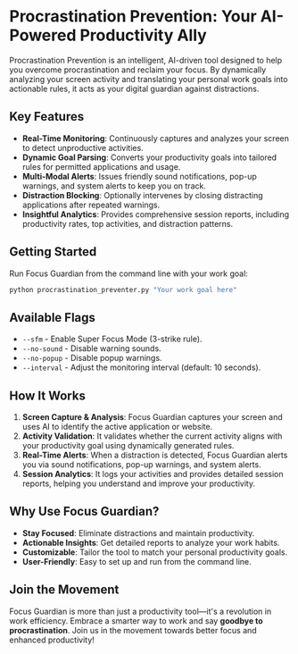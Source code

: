 # Procrastination Prevention: Your AI-Powered Productivity Ally

Procrastination Prevention is an intelligent, AI-driven tool designed to help you overcome procrastination and reclaim your focus. By dynamically analyzing your screen activity and translating your personal work goals into actionable rules, it acts as your digital guardian against distractions.

## Key Features

- **Real-Time Monitoring**: Continuously captures and analyzes your screen to detect unproductive activities.
- **Dynamic Goal Parsing**: Converts your productivity goals into tailored rules for permitted applications and usage.
- **Multi-Modal Alerts**: Issues friendly sound notifications, pop-up warnings, and system alerts to keep you on track.
- **Distraction Blocking**: Optionally intervenes by closing distracting applications after repeated warnings.
- **Insightful Analytics**: Provides comprehensive session reports, including productivity rates, top activities, and distraction patterns.

## Getting Started

Run Focus Guardian from the command line with your work goal:

```bash
python procrastination_preventer.py "Your work goal here"
```

## Available Flags

- `--sfm` - Enable Super Focus Mode (3-strike rule).
- `--no-sound` - Disable warning sounds.
- `--no-popup` - Disable popup warnings.
- `--interval` - Adjust the monitoring interval (default: 10 seconds).

## How It Works

1. **Screen Capture & Analysis**: Focus Guardian captures your screen and uses AI to identify the active application or website.
2. **Activity Validation**: It validates whether the current activity aligns with your productivity goal using dynamically generated rules.
3. **Real-Time Alerts**: When a distraction is detected, Focus Guardian alerts you via sound notifications, pop-up warnings, and system alerts.
4. **Session Analytics**: It logs your activities and provides detailed session reports, helping you understand and improve your productivity.

## Why Use Focus Guardian?

- **Stay Focused**: Eliminate distractions and maintain productivity.
- **Actionable Insights**: Get detailed reports to analyze your work habits.
- **Customizable**: Tailor the tool to match your personal productivity goals.
- **User-Friendly**: Easy to set up and run from the command line.

## Join the Movement

Focus Guardian is more than just a productivity tool—it's a revolution in work efficiency. Embrace a smarter way to work and say **goodbye to procrastination**. Join us in the movement towards better focus and enhanced productivity!
